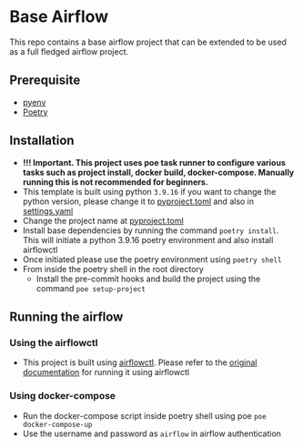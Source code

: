 # Base Airflow

This repo contains a base airflow project that can be extended to be used as a full fledged airflow project.

## Prerequisite

- [pyenv](https://github.com/pyenv/pyenv)
- [Poetry](https://github.com/python-poetry/poetry)

## Installation

- **!!! Important. This project uses poe task runner to configure various tasks such as project install, docker build, docker-compose. Manually running this is not recommended for beginners.**
- This template is built using python `3.9.16` if you want to change the python version, please change it to [pyproject.toml](pyproject.toml#L11) and also in [settings.yaml](settings.yaml#L5)
- Change the project name at [pyproject.toml](pyproject.toml#L2)
- Install base dependencies by running the command `poetry install`. This will initiate a python 3.9.16 poetry environment and also install airflowctl
- Once initiated please use the poetry environment using `poetry shell`
- From inside the poetry shell in the root directory
  - Install the pre-commit hooks and build the project using the command `poe setup-project`

## Running the airflow

### Using the airflowctl

- This project is built using [airflowctl](https://github.com/kaxil/airflowctl). Please refer to the [original documentation](https://github.com/kaxil/airflowctl/blob/main/README.md#step-3-start-airflow) for running it using airflowctl

### Using docker-compose

- Run the docker-compose script inside poetry shell using poe `poe docker-compose-up`
- Use the username and password as `airflow` in airflow authentication
